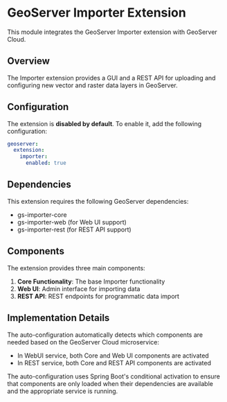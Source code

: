 # GeoServer Importer Extension

This module integrates the GeoServer Importer extension with GeoServer Cloud.

## Overview

The Importer extension provides a GUI and a REST API for uploading and configuring new vector and raster data layers in GeoServer.

## Configuration

The extension is **disabled by default**. To enable it, add the following configuration:

```yaml
geoserver:
  extension:
    importer:
      enabled: true
```

## Dependencies

This extension requires the following GeoServer dependencies:

- gs-importer-core
- gs-importer-web (for Web UI support)
- gs-importer-rest (for REST API support)

## Components

The extension provides three main components:

1. **Core Functionality**: The base Importer functionality
2. **Web UI**: Admin interface for importing data
3. **REST API**: REST endpoints for programmatic data import

## Implementation Details

The auto-configuration automatically detects which components are needed based on the GeoServer Cloud microservice:

- In WebUI service, both Core and Web UI components are activated
- In REST service, both Core and REST API components are activated

The auto-configuration uses Spring Boot's conditional activation to ensure that components are only loaded when their dependencies are available and the appropriate service is running.
